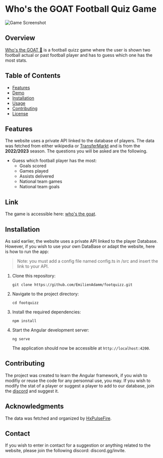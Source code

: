 
# Who's the GOAT Football Quiz Game

![Game Screenshot](https://rossottiranch.com/wp-content/uploads/2017/05/goat-banner.jpg)

## Overview

[Who's the GOAT :goat:]((https://goatest.football)) is a football quizz game where the user is shown two football actual or past football player and has to guess which one has the most stats.
## Table of Contents

-   [Features]()
-   [Demo]()
-   [Installation]()
-   [Usage]()
-   [Contributing]()
-   [License]()

## Features
The website uses a private API linked to the database of players.
The data was fetched from either wikipedia or [TransferMarkt](https://www.transfermarkt.fr/) and is from the **2022/2023** season.
The questions you will be asked are the following.
-   Guess which football player has the most:
    -   Goals scored
    -   Games played
    -   Assists delivered
    -   National team games
    -   National team goals

## Link

The game is accessible here: [who's the goat](https://goatest.football).

## Installation
As said earlier, the website uses a private API linked to the player Database. However, if you wish to use your own DataBase or adapt the website, here is how to run the app:
> Note: you must add a config file named config.ts in /src and insert the link to your API.
1.  Clone this repository:

    
    `git clone https://github.com/EmilienAdamm/footquizz.git` 
    
2.  Navigate to the project directory:
    
    `cd footquizz`
    
3.  Install the required dependencies:
  
  
    `npm install` 
    
4.  Start the Angular development server:
        
    `ng serve` 
    
    The application should now be accessible at `http://localhost:4200`.

## Contributing

The project was created to learn the Angular framework, if you wish to modifiy or reuse the code for any personnal use, you may. If you wish to modify the stat of a player or suggest a player to add to our database, join the [discord](https://discord.gg/) and suggest it.

## Acknowledgments

The data was fetched and organized by [HxPulseFire](https://www.github.com/HxPulsefire).

## Contact

If you wish to enter in contact for a suggestion or anything related to the website, please join the following discord: discord.gg/invite.
